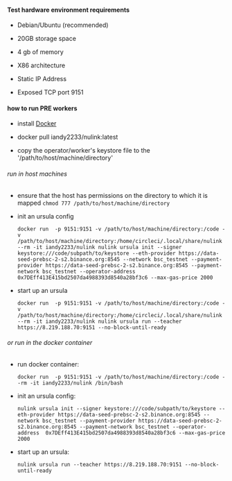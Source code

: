 
#### Test hardware environment requirements

* Debian/Ubuntu (recommended)

* 20GB storage space

* 4 gb of memory

* X86 architecture

* Static IP Address

* Exposed TCP port 9151

#### how to run PRE workers

* install [Docker](https://docs.docker.com/install/)

* docker pull iandy2233/nulink:latest

* copy the operator/worker's keystore file to the '/path/to/host/machine/directory'

###### run in host machines

* ensure that the host has permissions on the directory to which it is mapped
  `chmod 777 /path/to/host/machine/directory`
* init an ursula config

  `docker run  -p 9151:9151 -v /path/to/host/machine/directory:/code -v /path/to/host/machine/directory:/home/circleci/.local/share/nulink --rm -it iandy2233/nulink nulink ursula init --signer keystore:///code/subpath/to/keystore --eth-provider https://data-seed-prebsc-2-s2.binance.org:8545 --network bsc_testnet --payment-provider https://data-seed-prebsc-2-s2.binance.org:8545 --payment-network bsc_testnet --operator-address  0x7DEff413E415bd2507da4988393d8540a28bf3c6 --max-gas-price 2000`

* start up an ursula
  
  `docker run  -p 9151:9151 -v /path/to/host/machine/directory:/code -v /path/to/host/machine/directory:/home/circleci/.local/share/nulink  --rm -it iandy2233/nulink nulink ursula run --teacher https://8.219.188.70:9151 --no-block-until-ready`


###### or run in the docker container

* run docker container:

  `docker run  -p 9151:9151 -v /path/to/host/machine/directory:/code --rm -it iandy2233/nulink /bin/bash`


* init an ursula config:

  `nulink ursula init --signer keystore:///code/subpath/to/keystore --eth-provider https://data-seed-prebsc-2-s2.binance.org:8545 --network bsc_testnet --payment-provider https://data-seed-prebsc-2-s2.binance.org:8545 --payment-network bsc_testnet --operator-address  0x7DEff413E415bd2507da4988393d8540a28bf3c6 --max-gas-price 2000`


* start up an ursula:

  `nulink ursula run --teacher https://8.219.188.70:9151 --no-block-until-ready`
